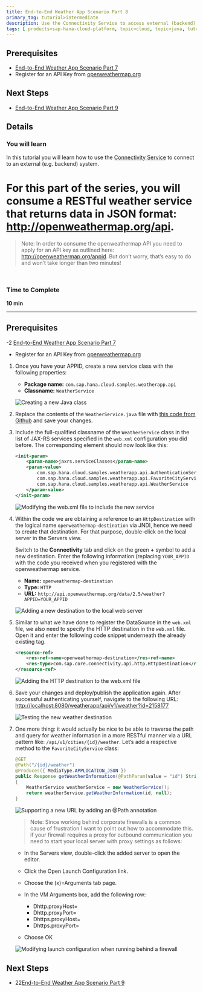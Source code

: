```yaml
---
title: End-to-End Weather App Scenario Part 8
primary_tag: tutorial>intermediate
description: Use the Connectivity Service to access external (backend) systems.
tags: [ products>sap-hana-cloud-platform, topic>cloud, topic>java, tutorial>intermediate]
---
```


## Prerequisites  
 - [End-to-End Weather App Scenario Part 7](http://go.sap.com/developer/tutorials/hcp-java-weatherapp-part7.html)
 - Register for an API Key from [openweathermap.org](http://openweathermap.org/appid)

## Next Steps
 - [End-to-End Weather App Scenario Part 9](http://go.sap.com/developer/tutorials/hcp-java-weatherapp-part9.html)

## Details
### You will learn  
In this tutorial you will learn how to use the [Connectivity Service](https://help.hana.ondemand.com/help/frameset.htm?e54cc8fbbb571014beb5caaf6aa31280.html) to connect to an external (e.g. backend) system.

# For this part of the series, you will consume a RESTful weather service that returns data in JSON format: <http://openweathermap.org/api>.

 >Note: In order to consume the openweathermap API you need to apply for an API key as outlined here: <http://openweathermap.org/appid>. But don’t worry, that’s easy to do and won’t take longer than two minutes!

&nbsp;


### Time to Complete
**10 min**

---
## Prerequisites  
 -2 [End-to-End Weather App Scenario Part 7](http://go.sap.com/developer/tutorials/hcp-java-weatherapp-part7.html)
 - Register for an API Key from [openweathermap.org](http://openweathermap.org/appid)

1. Once you have your APPID, create a new service class with the following properties:

    - **Package name:** `com.sap.hana.cloud.samples.weatherapp.api`
    - **Classname:** `WeatherService`

    ![Creating a new Java class](https://raw.githubusercontent.com/SAPDocuments/Tutorials/master/tutorials/hcp-java-weatherapp-part8/e2e_08-1.png)

2. Replace the contents of the `WeatherService.java` file with [this code from Github](https://raw.githubusercontent.com/SAP/cloud-weatherapp/0f16e22720cbc5032e9a63af4ee95e2ead6e0761/src/main/java/com/sap/hana/cloud/samples/weatherapp/api/WeatherService.java) and save your changes.


3. Include the full-qualified classname of the `WeatherService` class in the list of JAX-RS services specified in the `web.xml` configuration you did before. The corresponding <init-param> element should now look like this:

    ```xml
    <init-param>
    	<param-name>jaxrs.serviceClasses</param-name>
       	<param-value>
       		com.sap.hana.cloud.samples.weatherapp.api.AuthenticationService,
			com.sap.hana.cloud.samples.weatherapp.api.FavoriteCityService,
			com.sap.hana.cloud.samples.weatherapp.api.WeatherService
		</param-value>
    </init-param>
    ```

    ![Modifying the web.xml file to include the new service](https://raw.githubusercontent.com/SAPDocuments/Tutorials/master/tutorials/hcp-java-weatherapp-part8/e2e_08-3.png)

4. Within the code we are obtaining a reference to an `HttpDestination` with the logical name `openweathermap-destination` via JNDI, hence we need to create that destination. For that purpose, double-click on the local server in the Servers view.

    Switch to the **Connectivity** tab and click on the green **+** symbol to add a new destination.  Enter the following information (replacing `YOUR_APPID` with the code you received when you registered with the openweathermap service.

    - **Name:** `openweathermap-destination`
    - **Type:** `HTTP`
    - **URL:** `http://api.openweathermap.org/data/2.5/weather?APPID=YOUR_APPID`

    ![Adding a new destination to the local web server](https://raw.githubusercontent.com/SAPDocuments/Tutorials/master/tutorials/hcp-java-weatherapp-part8/e2e_08-4.png)

5. Similar to what we have done to register the DataSource in the `web.xml` file, we also need to specify the HTTP destination in the `web.xml` file. Open it and enter the following code snippet underneath the already existing tag.

    ```xml
    <resource-ref>
	 	<res-ref-name>openweathermap-destination</res-ref-name>
	 	<res-type>com.sap.core.connectivity.api.http.HttpDestination</res-type>
    </resource-ref>
    ```

    ![Adding the HTTP destination to the web.xml file](https://raw.githubusercontent.com/SAPDocuments/Tutorials/master/tutorials/hcp-java-weatherapp-part8/e2e_08-5.png)


6. Save your changes and deploy/publish the application again. After successful authenticating yourself, navigate to the following URL: <http://localhost:8080/weatherapp/api/v1/weather?id=2158177>

    ![Testing the new weather destination](https://raw.githubusercontent.com/SAPDocuments/Tutorials/master/tutorials/hcp-java-weatherapp-part8/e2e_08-6.png)

7. One more thing: it would actually be nice to be able to traverse the path and query for weather information in a more RESTful manner via a URL pattern like: `/api/v1/cities/{id}/weather`. Let’s add a respective method to the `FavoriteCityService` class:

    ```java
    @GET
    @Path("/{id}/weather")
    @Produces({ MediaType.APPLICATION_JSON })
    public Response getWeatherInformation(@PathParam(value = "id") String id,    @Context SecurityContext ctx)
    {
        WeatherService weatherService = new WeatherService();
        return weatherService.getWeatherInformation(id, null);
    }
    ```

    ![Supporting a new URL by adding an @Path annotation](https://raw.githubusercontent.com/SAPDocuments/Tutorials/master/tutorials/hcp-java-weatherapp-part8/e2e_08-7.png)

    >Note: Since working behind corporate firewalls is a common cause of frustration I want to point out how to accommodate this. if your firewall requires a proxy for outbound communication you need to start your local server with proxy settings as follows:

    - In the Servers view, double-click the added server to open the editor.
    - Click the Open Launch Configuration link.
    - Choose the (x)=Arguments tab page.
    - In the VM Arguments box, add the following row:

        - Dhttp.proxyHost=
        - Dhttp.proxyPort=
        - Dhttps.proxyHost=
        - Dhttps.proxyPort=
    - Choose OK

    ![Modifying launch configuration when running behind a firewall](https://raw.githubusercontent.com/SAPDocuments/Tutorials/master/tutorials/hcp-java-weatherapp-part8/e2e_08-Note.png)


## Next Steps
 - 22[End-to-End Weather App Scenario Part 9](http://go.sap.com/developer/tutorials/hcp-java-weatherapp-part9.html)
